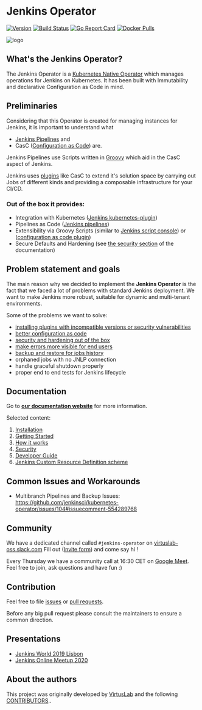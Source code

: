 # Jenkins Operator

[![Version](https://img.shields.io/badge/version-v0.4.0-brightgreen.svg)](https://github.com/jenkinsci/kubernetes-operator/releases/tag/v0.4.0)
[![Build Status](https://travis-ci.org/jenkinsci/kubernetes-operator.svg?branch=master)](https://travis-ci.org/jenkinsci/kubernetes-operator)
[![Go Report Card](https://goreportcard.com/badge/github.com/jenkinsci/kubernetes-operator "Go Report Card")](https://goreportcard.com/report/github.com/jenkinsci/kubernetes-operator)
[![Docker Pulls](https://img.shields.io/docker/pulls/virtuslab/jenkins-operator.svg)](https://hub.docker.com/r/virtuslab/jenkins-operator/tags)

![logo](/assets/jenkins_gopher_wide.png)

## What's the Jenkins Operator?

The Jenkins Operator is a [Kubernetes Native Operator](https://kubernetes.io/docs/concepts/extend-kubernetes/operator/) which manages operations for Jenkins on Kubernetes.
It has been built with Immutability and declarative Configuration as Code in mind.


## Preliminaries

Considering that this Operator is created for managing instances for Jenkins, 
it is important to understand what 
- [Jenkins Pipelines](https://jenkins.io/doc/book/pipeline/) and 
- CasC ([Configuration as Code](https://github.com/jenkinsci/configuration-as-code-plugin)) are.

Jenkins Pipelines use Scripts written in [Groovy](https://groovy-lang.org/) which aid in the CasC aspect of Jenkins.

Jenkins uses [plugins](https://plugins.jenkins.io/) like CasC to extend it's solution space by carrying out Jobs of different kinds and providing a composable infrastructure for your CI/CD.

### Out of the box it provides:
- Integration with Kubernetes ([Jenkins kubernetes-plugin](https://github.com/jenkinsci/kubernetes-plugin))
- Pipelines as Code ([Jenkins pipelines](https://jenkins.io/doc/book/pipeline/))
- Extensibility via Groovy Scripts (similar to [Jenkins script console](https://wiki.jenkins.io/display/JENKINS/Jenkins+Script+Console)) or ([configuration as code plugin](https://github.com/jenkinsci/configuration-as-code-plugin))
- Secure Defaults and Hardening (see [the security section](https://jenkinsci.github.io/kubernetes-operator/docs/security/) of the documentation)

## Problem statement and goals

The main reason why we decided to implement the **Jenkins Operator** is the fact that we faced a lot of problems with standard Jenkins deployment.
We want to make Jenkins more robust, suitable for dynamic and multi-tenant environments. 

Some of the problems we want to solve:
- [installing plugins with incompatible versions or security vulnerabilities](https://jenkinsci.github.io/kubernetes-operator/docs/getting-started/latest/customization/#install-plugins)
- [better configuration as code](https://jenkinsci.github.io/kubernetes-operator/docs/getting-started/latest/customization/)
- [security and hardening out of the box](https://jenkinsci.github.io/kubernetes-operator/docs/security/)
- [make errors more visible for end users](https://jenkinsci.github.io/kubernetes-operator/docs/getting-started/latest/diagnostics/)
- [backup and restore for jobs history](https://jenkinsci.github.io/kubernetes-operator/docs/getting-started/latest/configure-backup-and-restore/)
- orphaned jobs with no JNLP connection
- handle graceful shutdown properly
- proper end to end tests for Jenkins lifecycle

## Documentation

Go to [**our documentation website**](https://jenkinsci.github.io/kubernetes-operator/) for more information.

Selected content:
1. [Installation](https://jenkinsci.github.io/kubernetes-operator/docs/installation/)
2. [Getting Started](https://jenkinsci.github.io/kubernetes-operator/docs/getting-started/)
3. [How it works](https://jenkinsci.github.io/kubernetes-operator/docs/how-it-works/)
4. [Security](https://jenkinsci.github.io/kubernetes-operator/docs/security/)
5. [Developer Guide](https://jenkinsci.github.io/kubernetes-operator/docs/developer-guide/)
5. [Jenkins Custom Resource Definition scheme](https://jenkinsci.github.io/kubernetes-operator/docs/getting-started/latest/scheme/)

## Common Issues and Workarounds

- Multibranch Pipelines and Backup Issues: https://github.com/jenkinsci/kubernetes-operator/issues/104#issuecomment-554289768

## Community

We have a dedicated channel called `#jenkins-operator` on [virtuslab-oss.slack.com](https://virtuslab-oss.slack.com) 
Fill out ([Invite form](https://forms.gle/X3X8qA1XMirdBuEH7)) and come say hi ! 

Every Thursday we have a community call at 16:30 CET on [Google Meet](https://meet.google.com/rsf-nhte-gnq). Feel free to join, ask questions and have fun :)

## Contribution

Feel free to file [issues](https://github.com/jenkinsci/kubernetes-operator/issues) or [pull requests](https://github.com/jenkinsci/kubernetes-operator/pulls).

Before any big pull request please consult the maintainers to ensure a common direction.

## Presentations

- [Jenkins World 2019 Lisbon](assets/Jenkins_World_Lisbon_2019%20-Jenkins_Kubernetes_Operator.pdf)
- [Jenkins Online Meetup 2020](assets/Jenkins_Online_Meetup-Jenkins_Kubernetes_Operator.pdf)

## About the authors

This project was originally developed by [VirtusLab](https://virtuslab.com/) and the following [CONTRIBUTORS](https://github.com/jenkinsci/kubernetes-operator/graphs/contributors)..


